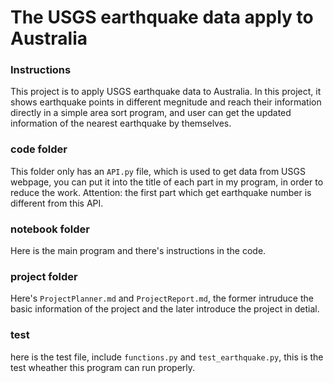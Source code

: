 # The USGS earthquake data apply to Australia

### Instructions

This project is to apply USGS earthquake data to Australia. In this project, it shows earthquake points in different megnitude and reach their information 
 directly in a simple area sort program, and user can get the updated information of the nearest earthquake by themselves.
 
### code folder

This folder only has an `API.py` file, which is used to get data from USGS webpage, you can put it into the title of each part in my program, in order to reduce the 
work. Attention: the first part which get earthquake number is different from this API.

### notebook folder

Here is the main program and there's instructions in the code.

### project folder

Here's `ProjectPlanner.md` and `ProjectReport.md`, the former intruduce the basic information of the project and the later introduce the project in detial.

### test 

here is the test file, include `functions.py` and `test_earthquake.py`, this is the test wheather this program can run properly.
